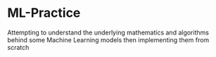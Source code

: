 # ML-Practice

Attempting to understand the underlying mathematics and algorithms behind some Machine Learning models then implementing them from scratch
